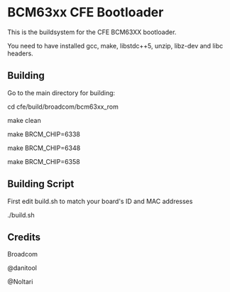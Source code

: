 BCM63xx CFE Bootloader
======================
This is the buildsystem for the CFE BCM63XX bootloader.

You need to have installed gcc, make, libstdc++5, unzip, libz-dev and libc headers.

Building
--------
Go to the main directory for building:

cd cfe/build/broadcom/bcm63xx_rom

make clean

make BRCM_CHIP=6338

make BRCM_CHIP=6348

make BRCM_CHIP=6358

Building Script
---------------
First edit build.sh to match your board's ID and MAC addresses

./build.sh

Credits
-------
Broadcom

@danitool

@Noltari
